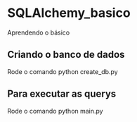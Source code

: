 # SQLAlchemy_basico
Aprendendo o básico

## Criando o banco de dados

Rode o comando python create_db.py

## Para executar as querys

Rode o comando python main.py

